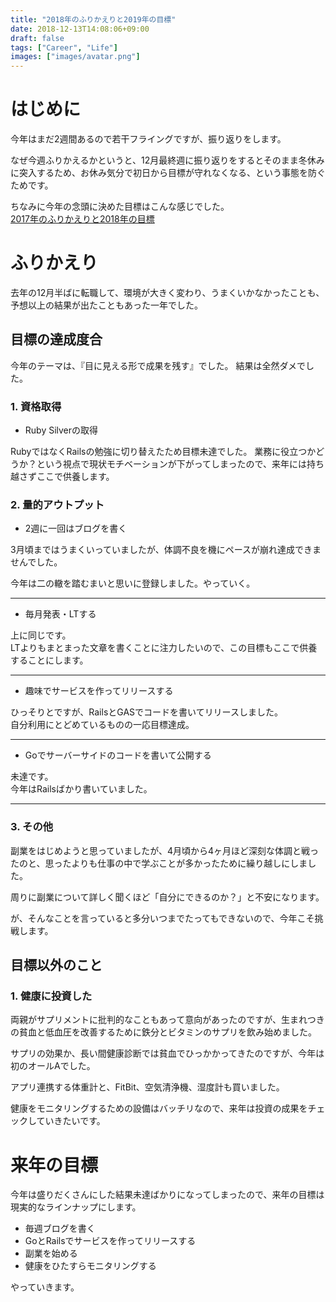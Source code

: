 ```yaml
---
title: "2018年のふりかえりと2019年の目標"
date: 2018-12-13T14:08:06+09:00
draft: false
tags: ["Career", "Life"]
images: ["images/avatar.png"]
---
```


# はじめに

今年はまだ2週間あるので若干フライングですが、振り返りをします。

なぜ今週ふりかえるかというと、12月最終週に振り返りをするとそのまま冬休みに突入するため、お休み気分で初日から目標が守れなくなる、という事態を防ぐためです。

ちなみに今年の念頭に決めた目標はこんな感じでした。<br>
[2017年のふりかえりと2018年の目標](https://mom0tomo.github.io/post/20180102/)

# ふりかえり
去年の12月半ばに転職して、環境が大きく変わり、うまくいかなかったことも、予想以上の結果が出たこともあった一年でした。

## 目標の達成度合

今年のテーマは、『目に見える形で成果を残す』でした。
結果は全然ダメでした。

### 1. 資格取得
- Ruby Silverの取得

RubyではなくRailsの勉強に切り替えたため目標未達でした。
業務に役立つかどうか？という視点で現状モチベーションが下がってしまったので、来年には持ち越さずここで供養します。

### 2. 量的アウトプット

- 2週に一回はブログを書く

3月頃まではうまくいっていましたが、体調不良を機にペースが崩れ達成できませんでした。

今年は二の轍を踏むまいと思いに登録しました。やっていく。
***

- 毎月発表・LTする

上に同じです。<br>
LTよりもまとまった文章を書くことに注力したいので、この目標もここで供養することにします。
***

- 趣味でサービスを作ってリリースする

ひっそりとですが、RailsとGASでコードを書いてリリースしました。<br>
自分利用にとどめているものの一応目標達成。
***

- Goでサーバーサイドのコードを書いて公開する

未達です。<br>
今年はRailsばかり書いていました。
***

### 3. その他
副業をはじめようと思っていましたが、4月頃から4ヶ月ほど深刻な体調と戦ったのと、思ったよりも仕事の中で学ぶことが多かったために繰り越しにしました。

周りに副業について詳しく聞くほど「自分にできるのか？」と不安になります。

が、そんなことを言っていると多分いつまでたってもできないので、今年こそ挑戦します。


## 目標以外のこと
### 1. 健康に投資した

両親がサプリメントに批判的なこともあって意向があったのですが、生まれつきの貧血と低血圧を改善するために鉄分とビタミンのサプリを飲み始めました。

サプリの効果か、長い間健康診断では貧血でひっかかってきたのですが、今年は初のオールAでした。

アプリ連携する体重計と、FitBit、空気清浄機、湿度計も買いました。

健康をモニタリングするための設備はバッチリなので、来年は投資の成果をチェックしていきたいです。

# 来年の目標
今年は盛りだくさんにした結果未達ばかりになってしまったので、来年の目標は現実的なラインナップにします。

- 毎週ブログを書く
- GoとRailsでサービスを作ってリリースする
- 副業を始める
- 健康をひたすらモニタリングする

やっていきます。


